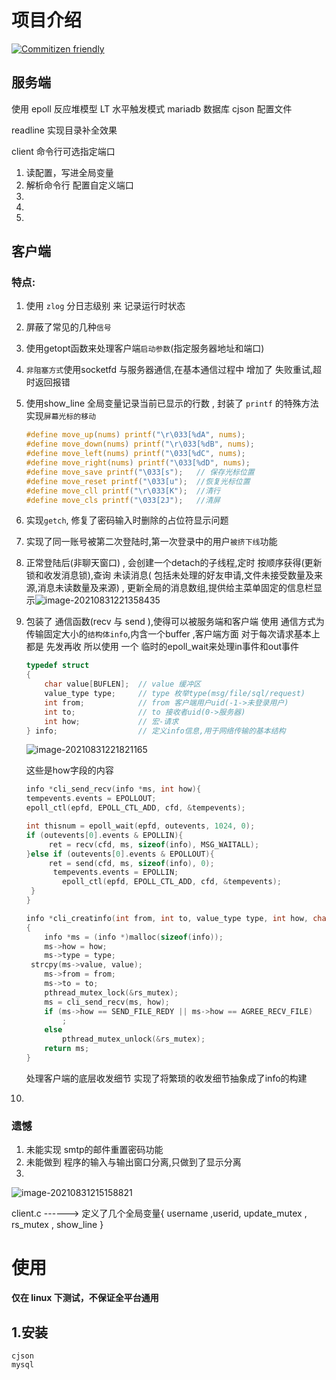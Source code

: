 # 项目介绍
[![Commitizen friendly](https://img.shields.io/badge/commitizen-friendly-brightgreen.svg)](http://commitizen.github.io/cz-cli/)

## 服务端

使用 epoll 反应堆模型
		LT 水平触发模式
		mariadb 数据库
		cjson 配置文件

readline 实现目录补全效果

client 命令行可选指定端口



1. 读配置，写进全局变量
2. 解析命令行    配置自定义端口
3.  
4.  
5. 

## 客户端

### 特点: 

1. 使用 `zlog` 分日志级别 来 记录运行时状态

2. 屏蔽了常见的几种`信号`

3. 使用getopt函数来处理客户端`启动参数`(指定服务器地址和端口)

4. `非阻塞方式`使用socketfd 与服务器通信,在基本通信过程中 增加了 失败重试,超时返回报错 

5. 使用show_line 全局变量记录当前已显示的行数 ,  封装了 `printf` 的特殊方法实现`屏幕光标的移动`

	```c
   #define move_up(nums) printf("\r\033[%dA", nums);
   #define move_down(nums) printf("\r\033[%dB", nums);
   #define move_left(nums) printf("\033[%dC", nums);
   #define move_right(nums) printf("\033[%dD", nums);
   #define move_save printf("\033[s");   // 保存光标位置
   #define move_reset printf("\033[u");  //恢复光标位置
   #define move_cll printf("\r\033[K");  //清行
   #define move_cls printf("\033[2J");   //清屏
   ```

6.  实现`getch`, 修复了密码输入时删除的占位符显示问题

7.  实现了同一账号被第二次登陆时,第一次登录中的用户`被挤下线`功能

8.  正常登陆后(非聊天窗口) ,  会创建一个detach的子线程,定时 按顺序获得(更新锁和收发消息锁),查询 未读消息( 包括未处理的好友申请,文件未接受数量及来源,消息未读数量及来源) , 更新全局的消息数组,提供给主菜单固定的信息栏显示![image-20210831221358435](https://tu.yegetables.com/images/2021/08/31/20210831221358.png)

9. 包装了 通信函数(recv 与 send ),使得可以被服务端和客户端 使用   通信方式为传输固定大小的`结构体info`,内含一个buffer ,客户端方面 对于每次请求基本上都是 先发再收 所以使用 一个 临时的epoll_wait来处理in事件和out事件
   ```c
   typedef struct
   {
       char value[BUFLEN];  // value 缓冲区
       value_type type;     // type 枚举type(msg/file/sql/request)
       int from;            // from 客户端用户uid(-1->未登录用户)
       int to;              // to 接收者uid(0->服务器)
       int how;             // 宏-请求
   } info;                  // 定义info信息,用于网络传输的基本结构
   ```

   ![image-20210831221821165](https://tu.yegetables.com/images/2021/08/31/20210831221821.png)

   这些是how字段的内容
	```c
   info *cli_send_recv(info *ms, int how){
    tempevents.events = EPOLLOUT;
    epoll_ctl(epfd, EPOLL_CTL_ADD, cfd, &tempevents);
    
    int thisnum = epoll_wait(epfd, outevents, 1024, 0);
    if (outevents[0].events & EPOLLIN){
         ret = recv(cfd, ms, sizeof(info), MSG_WAITALL);
    }else if (outevents[0].events & EPOLLOUT){
         ret = send(cfd, ms, sizeof(info), 0);
          tempevents.events = EPOLLIN;
            epoll_ctl(epfd, EPOLL_CTL_ADD, cfd, &tempevents);
     }
   }
   ```
   
   ```c
   info *cli_creatinfo(int from, int to, value_type type, int how, char *value)
   {
       info *ms = (info *)malloc(sizeof(info));
       ms->how = how;
       ms->type = type;
   	strcpy(ms->value, value);
       ms->from = from;
       ms->to = to;
       pthread_mutex_lock(&rs_mutex);
       ms = cli_send_recv(ms, how);
       if (ms->how == SEND_FILE_REDY || ms->how == AGREE_RECV_FILE)
           ;
       else
           pthread_mutex_unlock(&rs_mutex);
       return ms;
   }
   ```
   
   处理客户端的底层收发细节     实现了将繁琐的收发细节抽象成了info的构建

10. 




### 遗憾

1. 未能实现 smtp的邮件重置密码功能
2. 未能做到 程序的输入与输出窗口分离,只做到了显示分离
3.  



![image-20210831215158821](https://tu.yegetables.com/images/2021/08/31/20210831215205.png)

client.c      ------>              定义了几个全局变量{    username ,userid, update_mutex  ,  rs_mutex , show_line }





















# 使用

**仅在 linux 下测试，不保证全平台通用**

## 1.安装

    cjson
    mysql